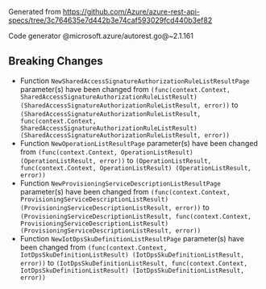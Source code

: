 Generated from https://github.com/Azure/azure-rest-api-specs/tree/3c764635e7d442b3e74caf593029fcd440b3ef82

Code generator @microsoft.azure/autorest.go@~2.1.161

## Breaking Changes

- Function `NewSharedAccessSignatureAuthorizationRuleListResultPage` parameter(s) have been changed from `(func(context.Context, SharedAccessSignatureAuthorizationRuleListResult) (SharedAccessSignatureAuthorizationRuleListResult, error))` to `(SharedAccessSignatureAuthorizationRuleListResult, func(context.Context, SharedAccessSignatureAuthorizationRuleListResult) (SharedAccessSignatureAuthorizationRuleListResult, error))`
- Function `NewOperationListResultPage` parameter(s) have been changed from `(func(context.Context, OperationListResult) (OperationListResult, error))` to `(OperationListResult, func(context.Context, OperationListResult) (OperationListResult, error))`
- Function `NewProvisioningServiceDescriptionListResultPage` parameter(s) have been changed from `(func(context.Context, ProvisioningServiceDescriptionListResult) (ProvisioningServiceDescriptionListResult, error))` to `(ProvisioningServiceDescriptionListResult, func(context.Context, ProvisioningServiceDescriptionListResult) (ProvisioningServiceDescriptionListResult, error))`
- Function `NewIotDpsSkuDefinitionListResultPage` parameter(s) have been changed from `(func(context.Context, IotDpsSkuDefinitionListResult) (IotDpsSkuDefinitionListResult, error))` to `(IotDpsSkuDefinitionListResult, func(context.Context, IotDpsSkuDefinitionListResult) (IotDpsSkuDefinitionListResult, error))`
